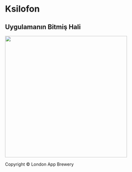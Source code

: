 # Ksilofon

## Uygulamanın Bitmiş Hali
<img src="https://github.com/londonappbrewery/Images/blob/master/Xylophone.png" width="400">

Copyright © London App Brewery
